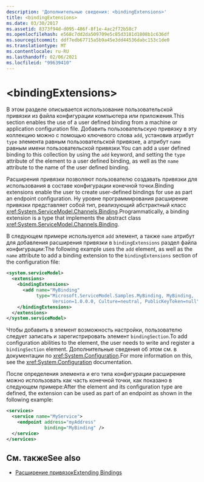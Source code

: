 ```yaml
---
description: 'Дополнительные сведения: <bindingExtensions>'
title: <bindingExtensions>
ms.date: 03/30/2017
ms.assetid: 8373f94d-d095-486f-8f1e-4ac2f72b58c7
ms.openlocfilehash: e568c7dd2da509709e5c85d3181d1808b1c636df
ms.sourcegitcommit: ddf7edb67715a5b9a45e3dd44536dabc153c1de0
ms.translationtype: MT
ms.contentlocale: ru-RU
ms.lasthandoff: 02/06/2021
ms.locfileid: "99639410"
---
```

# \<bindingExtensions>

<span data-ttu-id="e0023-102">В этом разделе описывается использование пользовательской привязки из файла конфигурации компьютера или приложения.</span><span class="sxs-lookup"><span data-stu-id="e0023-102">This section enables the use of a user defined binding from a machine or application configuration file.</span></span> <span data-ttu-id="e0023-103">Добавить пользовательскую привязку в эту коллекцию можно с помощью ключевого слова `add`, установив атрибут `type` элемента равным пользовательской привязке, а атрибут `name` равным имени пользовательской привязки.</span><span class="sxs-lookup"><span data-stu-id="e0023-103">You can add a user defined binding to this collection by using the `add` keyword, and setting the `type` attribute of the element to a user defined binding, as well as the `name` attribute to the name of the user defined binding.</span></span>

<span data-ttu-id="e0023-104">Расширения привязки позволяют пользователю создавать привязки для использования в составе конфигурации конечной точки.</span><span class="sxs-lookup"><span data-stu-id="e0023-104">Binding extensions enable the user to create user-defined bindings for use as part an endpoint configuration.</span></span> <span data-ttu-id="e0023-105">Ну уровне программирования расширение привязки представляет собой тип, реализующий абстрактный класс <xref:System.ServiceModel.Channels.Binding>.</span><span class="sxs-lookup"><span data-stu-id="e0023-105">Programmatically, a binding extension is a type that implements the abstract class <xref:System.ServiceModel.Channels.Binding>.</span></span>

<span data-ttu-id="e0023-106">В следующем примере используется `add` элемент, а также `name` атрибут для добавления расширения привязки в `bindingExtensions` раздел файла конфигурации:</span><span class="sxs-lookup"><span data-stu-id="e0023-106">The following example uses the `add` element, as well as the `name` attribute to add a binding extension to the `bindingExtensions` section of the configuration file:</span></span>

```xml
<system.serviceModel>
  <extensions>
    <bindingExtensions>
      <add name="MyBinding"
           type="Microsoft.ServiceModel.Samples.MyBinding, MyBinding,
                 Version=1.0.0.0, Culture=neutral, PublicKeyToken=null" />
    </bindingExtensions>
  </extensions>
</system.serviceModel>
```

<span data-ttu-id="e0023-107">Чтобы добавить в элемент возможность настройки, пользователю следует записать и зарегистрировать элемент `bindingSection`.</span><span class="sxs-lookup"><span data-stu-id="e0023-107">To add configuration abilities to the element, the user needs to write and register a `bindingSection` element.</span></span> <span data-ttu-id="e0023-108">Дополнительные сведения об этом см. в документации по <xref:System.Configuration>.</span><span class="sxs-lookup"><span data-stu-id="e0023-108">For more information on this, see the <xref:System.Configuration> documentation.</span></span>

<span data-ttu-id="e0023-109">После определения элемента и его типа конфигурации расширение можно использовать как часть конечной точки, как показано в следующем примере:</span><span class="sxs-lookup"><span data-stu-id="e0023-109">After the element and its configuration type are defined, the extension can be used as part of an endpoint as shown in the following example:</span></span>

```xml
<services>
  <service name="MyService">
    <endpoint address="myAddress"
              binding="MyBinding" />
  </service>
</services>
```

## <a name="see-also"></a><span data-ttu-id="e0023-110">См. также</span><span class="sxs-lookup"><span data-stu-id="e0023-110">See also</span></span>

- [<span data-ttu-id="e0023-111">Расширение привязок</span><span class="sxs-lookup"><span data-stu-id="e0023-111">Extending Bindings</span></span>](../../../wcf/extending/extending-bindings.md)
